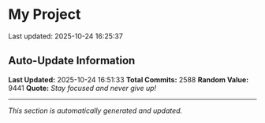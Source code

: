# My Project


Last updated: 2025-10-24 16:25:37



































































































































































































































































































































































































































































































































































































































































































































































































































































































































































































































































































































































































































































































































































































































































































































































































































































































































































































































































































































































































































































































































































































































































































































































































































































































































































































































































































































































































































































































































































































































































































## Auto-Update Information

**Last Updated:** 2025-10-24 16:51:33
**Total Commits:** 2588
**Random Value:** 9441
**Quote:** _Stay focused and never give up!_

---
_This section is automatically generated and updated._